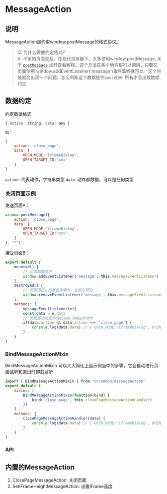 # MessageAction

## 说明
MessageAction是约束window.postMessage的格式协议。  
> Q: 为什么需要约定格式?  
> A: 不用的页面交互，在现代浏览器下，大多使用window.postMessage, 关于 [`postMessage`](https://developer.mozilla.org/zh-CN/docs/Web/API/Window/postMessage) 点开查看解释。这个方法在各个地方都可以调用，只要在页面使用 window.addEventListener('message')事件监听就可以。这个时候就会出现一个问题，怎么判断这个数据是你`post`过来. 所有才会出现数据约定

## 数据约定
约定数据格式 
```js
{ action: string, data: any }

如：

{ 
    action: 'close_page', 
    data: { 
        OPEN_MODE:"iframeDialog", 
        OPEN_TARGET_ID:'xxx'
    }
}
```

`action`: 代表动作，字符串类型
`data`: 动作都数据，可以是任何类型

### 关闭页面示例
发送页面A：
```js
window.postMessage({ 
    action: 'close_page', 
    data: { 
        OPEN_MODE:"iframeDialog", 
        OPEN_TARGET_ID:'xxx'
    }
}, "*")
```

接受页面B：
```js
export default {
    mounted() {
        // 页面加载监听
        window.addEventListener('message', this.messageEventListener)
    },
    destroyed() {
        // 页面退出，卸载监听事件，这是必须的
        window.removeEventListener('message', this.messageEventListener)
    },
    methods: {
        messageEventListener(e){
        const data = e.data
        // 判断是之前发布的close_page的动作
        if(data.action && data.action === 'close_page') {
            console.log(data.data) // { OPEN_MODE:"iframeDialog", OPEN_TARGET_ID:'xxx' }
        }
    }
}
```

### BindMessageActionMixin

BindMessageActionMixin 可以大大简化上面示例当中的步骤，它会自动进行页面监听和退出时卸载监听

```js
import { BindMessageActionMixin } from "@/common/messageAction"
export default {
    mixins: [
        BindMessageActionMixin(function(bind) {
            bind('close_page', this.closePageMessageActionHandler)
        })
    ],
    methods: {
        closePageMessageActionHandler(data) {
            console.log(data.data) // { OPEN_MODE:"iframeDialog", OPEN_TARGET_ID:'xxx' }
        }
    }
}
```

### API


## 内置的MessageAction

1. ClosePageMessageAction: 关闭页面
2. SetIFrameHeightMessageAction: 设置IFrame高度